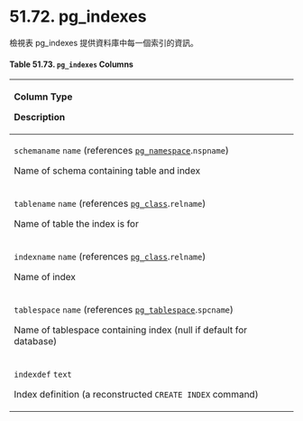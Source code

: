 # 51.72. pg\_indexes

檢視表 pg\_indexes 提供資料庫中每一個索引的資訊。

#### **Table 51.73. `pg_indexes` Columns**

<table>
  <thead>
    <tr>
      <th style="text-align:left">
        <p>Column Type</p>
        <p>Description</p>
      </th>
    </tr>
  </thead>
  <tbody>
    <tr>
      <td style="text-align:left">
        <p><code>schemaname</code>  <code>name</code> (references <a href="pg_namespace.md"><code>pg_namespace</code></a>.<code>nspname</code>)</p>
        <p>Name of schema containing table and index</p>
      </td>
    </tr>
    <tr>
      <td style="text-align:left">
        <p><code>tablename</code>  <code>name</code> (references <a href="pg_class.md"><code>pg_class</code></a>.<code>relname</code>)</p>
        <p>Name of table the index is for</p>
      </td>
    </tr>
    <tr>
      <td style="text-align:left">
        <p><code>indexname</code>  <code>name</code> (references <a href="pg_class.md"><code>pg_class</code></a>.<code>relname</code>)</p>
        <p>Name of index</p>
      </td>
    </tr>
    <tr>
      <td style="text-align:left">
        <p><code>tablespace</code>  <code>name</code> (references <a href="51.54.-pg_tablespace.md"><code>pg_tablespace</code></a>.<code>spcname</code>)</p>
        <p>Name of tablespace containing index (null if default for database)</p>
      </td>
    </tr>
    <tr>
      <td style="text-align:left">
        <p><code>indexdef</code>  <code>text</code>
        </p>
        <p>Index definition (a reconstructed <code>CREATE INDEX</code> command)</p>
      </td>
    </tr>
  </tbody>
</table>

